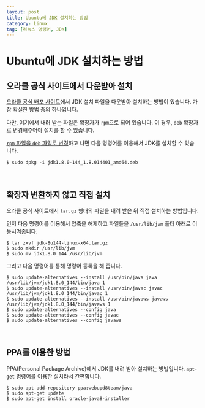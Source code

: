 ```yaml
---
layout: post
title: Ubuntu에 JDK 설치하는 방법
category: Linux
tag: [리눅스 명령어, JDK]
---
```

# Ubuntu에 JDK 설치하는 방법

## 오라클 공식 사이트에서 다운받아 설치

[오라클 공식 배포 사이트](http://www.oracle.com/technetwork/java/javase/downloads/jdk8-downloads-2133151.html)에서 JDK 설치 파일을 다운받아 설치하는 방법이 있습니다. 가장 확실한 방법 중의 하나입니다.

다만, 여기에서 내려 받는 파일은 확장자가 `rpm`으로 되어 있습니다. 이 경우, `deb` 확장자로 변경해주어야 설치를 할 수 있습니다.

[`rpm` 파일을 `deb` 파일로 변경](linux/2016/03/11/install-deb-and-rpm-package)하고 나면 다음 명령어를 이용해서 JDK를 설치할 수 있습니다.

~~~
$ sudo dpkg -i jdk1.8.0-144_1.8.014401_amd64.deb
~~~

<br>

## 확장자 변환하지 않고 직접 설치

오라클 공식 사이트에서 `tar.gz` 형태의 파일을 내려 받은 뒤 직접 설치하는 방법입니다.

먼저 다음 명령어를 이용해서 압축을 해제하고 파일들을 `/usr/lib/jvm` 폴더 아래로 이동시켜줍니다.

~~~
$ tar zxvf jdk-8u144-linux-x64.tar.gz
$ sudo mkdir /usr/lib/jvm
$ sudo mv jdk1.8.0_144 /usr/lib/jvm
~~~

그리고 다음 명령어를 통해 명령어 등록을 해 줍니다.

~~~
$ sudo update-alternatives --install /usr/bin/java java /usr/lib/jvm/jdk1.8.0_144/bin/java 1
$ sudo update-alternatives --install /usr/bin/javac javac /usr/lib/jvm/jdk1.8.0_144/bin/javac 1
$ sudo update-alternatives --install /usr/bin/javaws javaws /usr/lib/jvm/jdk1.8.0_144/bin/javaws 1
$ sudo update-alternatives --config java
$ sudo update-alternatives --config javac
$ sudo update-alternatives --config javaws
~~~


<br>

## PPA를 이용한 방법

PPA(Personal Package Archive)에서 JDK를 내려 받아 설치하는 방법입니다. `apt-get` 명령어를 이용한 설치라서 간편합니다.

~~~
$ sudo apt-add-repository ppa:webupd8team/java
$ sudo apt-get update
$ sudo apt-get install oracle-java8-installer
~~~
